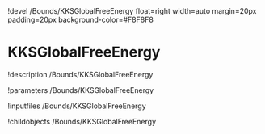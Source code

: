 <!-- MOOSE Object Documentation Stub: Remove this when content is added. -->!devel /Bounds/KKSGlobalFreeEnergy float=right width=auto margin=20px padding=20px background-color=#F8F8F8


# KKSGlobalFreeEnergy
!description /Bounds/KKSGlobalFreeEnergy

!parameters /Bounds/KKSGlobalFreeEnergy

!inputfiles /Bounds/KKSGlobalFreeEnergy

!childobjects /Bounds/KKSGlobalFreeEnergy
